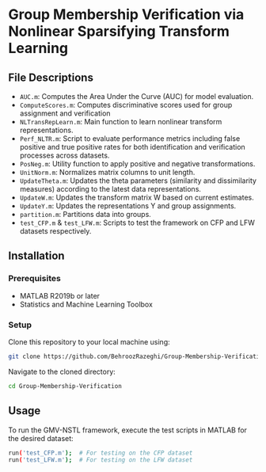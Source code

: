 # Group Membership Verification via Nonlinear Sparsifying Transform Learning


## File Descriptions
- `AUC.m`: Computes the Area Under the Curve (AUC) for model evaluation.
- `ComputeScores.m`: Computes discriminative scores used for group assignment and verification
- `NLTransRepLearn.m`: Main function to learn nonlinear transform representations.
- `Perf_NLTR.m`: Script to evaluate performance metrics including false positive and true positive rates for both identification and verification processes across datasets.
- `PosNeg.m`: Utility function to apply positive and negative transformations.
- `UnitNorm.m`: Normalizes matrix columns to unit length.
- `UpdateTheta.m`: Updates the theta parameters (similarity and dissimilarity measures) according to the latest data representations.
- `UpdateW.m`: Updates the transform matrix W based on current estimates.
- `UpdateY.m`: Updates the representations Y and group assignments.
- `partition.m`: Partitions data into groups.
- `test_CFP.m` & `test_LFW.m`: Scripts to test the framework on CFP and LFW datasets respectively.

## Installation

### Prerequisites
- MATLAB R2019b or later
- Statistics and Machine Learning Toolbox

### Setup
Clone this repository to your local machine using:
```bash
git clone https://github.com/BehroozRazeghi/Group-Membership-Verification.git
```
Navigate to the cloned directory:
```bash
cd Group-Membership-Verification
```

## Usage
To run the GMV-NSTL framework, execute the test scripts in MATLAB for the desired dataset:
```bash
run('test_CFP.m');  # For testing on the CFP dataset
run('test_LFW.m');  # For testing on the LFW dataset
```

